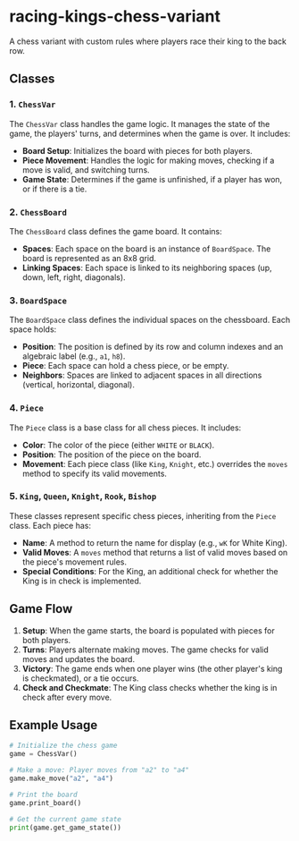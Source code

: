 # racing-kings-chess-variant
A chess variant with custom rules where players race their king to the back row.

## Classes

### 1. `ChessVar`
The `ChessVar` class handles the game logic. It manages the state of the game, the players' turns, and determines when the game is over. It includes:
- **Board Setup**: Initializes the board with pieces for both players.
- **Piece Movement**: Handles the logic for making moves, checking if a move is valid, and switching turns.
- **Game State**: Determines if the game is unfinished, if a player has won, or if there is a tie.

### 2. `ChessBoard`
The `ChessBoard` class defines the game board. It contains:
- **Spaces**: Each space on the board is an instance of `BoardSpace`. The board is represented as an 8x8 grid.
- **Linking Spaces**: Each space is linked to its neighboring spaces (up, down, left, right, diagonals).

### 3. `BoardSpace`
The `BoardSpace` class defines the individual spaces on the chessboard. Each space holds:
- **Position**: The position is defined by its row and column indexes and an algebraic label (e.g., `a1`, `h8`).
- **Piece**: Each space can hold a chess piece, or be empty.
- **Neighbors**: Spaces are linked to adjacent spaces in all directions (vertical, horizontal, diagonal).

### 4. `Piece`
The `Piece` class is a base class for all chess pieces. It includes:
- **Color**: The color of the piece (either `WHITE` or `BLACK`).
- **Position**: The position of the piece on the board.
- **Movement**: Each piece class (like `King`, `Knight`, etc.) overrides the `moves` method to specify its valid movements.

### 5. `King`, `Queen`, `Knight`, `Rook`, `Bishop`
These classes represent specific chess pieces, inheriting from the `Piece` class. Each piece has:
- **Name**: A method to return the name for display (e.g., `wK` for White King).
- **Valid Moves**: A `moves` method that returns a list of valid moves based on the piece's movement rules.
- **Special Conditions**: For the King, an additional check for whether the King is in check is implemented.

## Game Flow
1. **Setup**: When the game starts, the board is populated with pieces for both players.
2. **Turns**: Players alternate making moves. The game checks for valid moves and updates the board.
3. **Victory**: The game ends when one player wins (the other player's king is checkmated), or a tie occurs.
4. **Check and Checkmate**: The King class checks whether the king is in check after every move.

## Example Usage

```python
# Initialize the chess game
game = ChessVar()

# Make a move: Player moves from "a2" to "a4"
game.make_move("a2", "a4")

# Print the board
game.print_board()

# Get the current game state
print(game.get_game_state())
